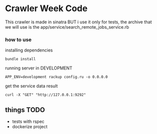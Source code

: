 # Crawler Week Code

This crawler is made in sinatra BUT i use it only for tests, the archive that we will use is the app/service/search_remote_jobs_service.rb

### how to use

installing dependencies

```
bundle install
```

running server in DEVELOPMENT

```
APP_ENV=development rackup config.ru -o 0.0.0.0
```

get the service data result

```
curl -X "GET" "http://127.0.0.1:9292"
```

## things TODO

- tests with rspec
- dockerize project
